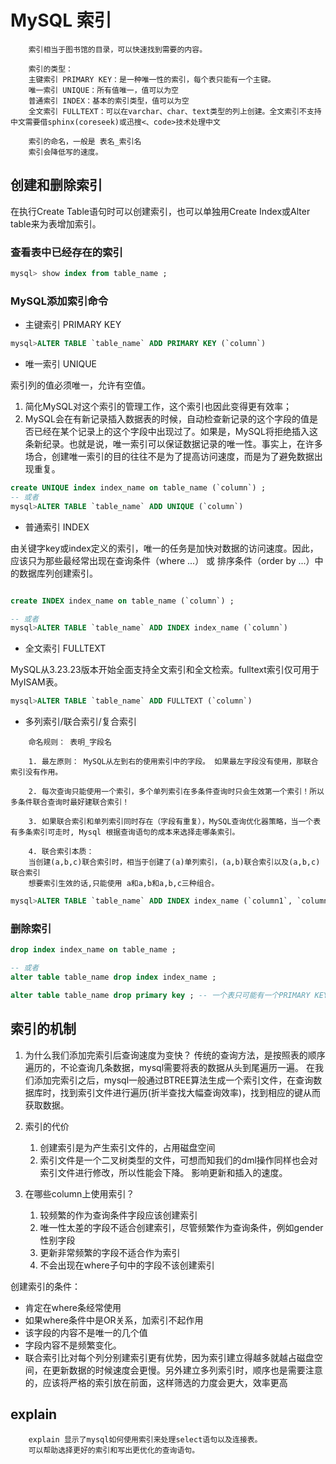 # MySQL 索引

```text
    索引相当于图书馆的目录，可以快速找到需要的内容。
    
    索引的类型：
    主键索引 PRIMARY KEY：是一种唯一性的索引，每个表只能有一个主键。
    唯一索引 UNIQUE：所有值唯一，值可以为空
    普通索引 INDEX：基本的索引类型，值可以为空
    全文索引 FULLTEXT：可以在varchar、char、text类型的列上创建。全文索引不支持中文需要借sphinx(coreseek)或迅搜<、code>技术处理中文
    
    索引的命名，一般是 表名_索引名
    索引会降低写的速度。
```

## 创建和删除索引
在执行Create Table语句时可以创建索引，也可以单独用Create Index或Alter table来为表增加索引。

### 查看表中已经存在的索引

```sql
mysql> show index from table_name ;
```

### MySQL添加索引命令

- 主键索引 PRIMARY KEY

```sql
mysql>ALTER TABLE `table_name` ADD PRIMARY KEY (`column`) 
```

- 唯一索引 UNIQUE

索引列的值必须唯一，允许有空值。
1. 简化MySQL对这个索引的管理工作，这个索引也因此变得更有效率；
2. MySQL会在有新记录插入数据表的时候，自动检查新记录的这个字段的值是否已经在某个记录上的这个字段中出现过了。如果是，MySQL将拒绝插入这条新纪录。也就是说，唯一索引可以保证数据记录的唯一性。事实上，在许多场合，创建唯一索引的目的往往不是为了提高访问速度，而是为了避免数据出现重复。
```sql
create UNIQUE index index_name on table_name (`column`) ;
-- 或者
mysql>ALTER TABLE `table_name` ADD UNIQUE (`column`)
```

- 普通索引 INDEX

由关键字key或index定义的索引，唯一的任务是加快对数据的访问速度。因此，应该只为那些最经常出现在查询条件（where ...） 或 排序条件（order by ...）中的数据库列创建索引。
```sql

create INDEX index_name on table_name (`column`) ;

-- 或者
mysql>ALTER TABLE `table_name` ADD INDEX index_name (`column`)
```

- 全文索引 FULLTEXT

MySQL从3.23.23版本开始全面支持全文索引和全文检索。fulltext索引仅可用于MyISAM表。
```sql
mysql>ALTER TABLE `table_name` ADD FULLTEXT (`column`)
```

- 多列索引/联合索引/复合索引

```text
    命名规则： 表明_字段名
```

```text
    1. 最左原则： MySQL从左到右的使用索引中的字段。 如果最左字段没有使用，那联合索引没有作用。
    
    2. 每次查询只能使用一个索引，多个单列索引在多条件查询时只会生效第一个索引！所以多条件联合查询时最好建联合索引！
    
    3. 如果联合索引和单列索引同时存在（字段有重复），MySQL查询优化器策略，当一个表有多条索引可走时, Mysql 根据查询语句的成本来选择走哪条索引。
    
    4. 联合索引本质：
    当创建(a,b,c)联合索引时，相当于创建了(a)单列索引，(a,b)联合索引以及(a,b,c)联合索引 
    想要索引生效的话,只能使用 a和a,b和a,b,c三种组合。
```

```sql
mysql>ALTER TABLE `table_name` ADD INDEX index_name (`column1`, `column2`, `column3`)
```


### 删除索引

```sql
drop index index_name on table_name ;

-- 或者
alter table table_name drop index index_name ;

alter table table_name drop primary key ; -- 一个表只可能有一个PRIMARY KEY索引，因此不需要指定索引名
```

## 索引的机制
1. 为什么我们添加完索引后查询速度为变快？
    传统的查询方法，是按照表的顺序遍历的，不论查询几条数据，mysql需要将表的数据从头到尾遍历一遍。
    在我们添加完索引之后，mysql一般通过BTREE算法生成一个索引文件，在查询数据库时，找到索引文件进行遍历(折半查找大幅查询效率)，找到相应的键从而获取数据。

2. 索引的代价
    1. 创建索引是为产生索引文件的，占用磁盘空间
    2. 索引文件是一个二叉树类型的文件，可想而知我们的dml操作同样也会对索引文件进行修改，所以性能会下降。
    影响更新和插入的速度。

3. 在哪些column上使用索引？
    1. 较频繁的作为查询条件字段应该创建索引 
    2. 唯一性太差的字段不适合创建索引，尽管频繁作为查询条件，例如gender性别字段
    3. 更新非常频繁的字段不适合作为索引
    4. 不会出现在where子句中的字段不该创建索引


创建索引的条件：
- 肯定在where条经常使用
- 如果where条件中是OR关系，加索引不起作用
- 该字段的内容不是唯一的几个值
- 字段内容不是频繁变化。
- 联合索引比对每个列分别建索引更有优势，因为索引建立得越多就越占磁盘空间，在更新数据的时候速度会更慢。另外建立多列索引时，顺序也是需要注意的，应该将严格的索引放在前面，这样筛选的力度会更大，效率更高



## explain

```text
    explain 显示了mysql如何使用索引来处理select语句以及连接表。
    可以帮助选择更好的索引和写出更优化的查询语句。
```
